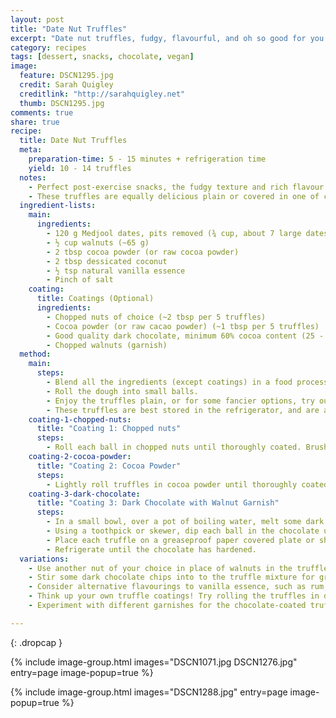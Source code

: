 ```yaml
---
layout: post
title: "Date Nut Truffles"
excerpt: "Date nut truffles, fudgy, flavourful, and oh so good for you... These truffles have some impressive stats: vegan, raw if you buy the ingredients with care, sweetened with dates, full of healthy nut oils... and yes, delicious."
category: recipes
tags: [dessert, snacks, chocolate, vegan]
image:
  feature: DSCN1295.jpg
  credit: Sarah Quigley
  creditlink: "http://sarahquigley.net"
  thumb: DSCN1295.jpg
comments: true
share: true
recipe:
  title: Date Nut Truffles
  meta:
    preparation-time: 5 - 15 minutes + refrigeration time
    yield: 10 - 14 truffles
  notes:
    - Perfect post-exercise snacks, the fudgy texture and rich flavour of these wholesome truffles will please dessert-lovers and healthy eaters alike.
    - These truffles are equally delicious plain or covered in one of coatings described below. For the best truffles, use the softest dates available. I recommend the Medjool variety.
  ingredient-lists:
    main:
      ingredients:
        - 120 g Medjool dates, pits removed (¾ cup, about 7 large dates)
        - ½ cup walnuts (~65 g)
        - 2 tbsp cocoa powder (or raw cocoa powder)
        - 2 tbsp dessicated coconut
        - ½ tsp natural vanilla essence
        - Pinch of salt
    coating:
      title: Coatings (Optional)
      ingredients:
        - Chopped nuts of choice (~2 tbsp per 5 truffles)
        - Cocoa powder (or raw cacao powder) (~1 tbsp per 5 truffles)
        - Good quality dark chocolate, minimum 60% cocoa content (25 - 50 g per 5 truffles)
        - Chopped walnuts (garnish)
  method:
    main:
      steps:
        - Blend all the ingredients (except coatings) in a food processor until they form a ball of thick dough.
        - Roll the dough into small balls.
        - Enjoy the truffles plain, or for some fancier options, try out one or more of the coatings described in detail below.
        - These truffles are best stored in the refrigerator, and are at their most fudgy and delicious when served a little cold.
    coating-1-chopped-nuts:
      title: "Coating 1: Chopped nuts"
      steps:
        - Roll each ball in chopped nuts until thoroughly coated. Brush off any loose nuts. This is easiest when the truffle balls are a just little soft and warm.
    coating-2-cocoa-powder:
      title: "Coating 2: Cocoa Powder"
      steps:
        - Lightly roll truffles in cocoa powder until thoroughly coated. This works well with either warm or refrigerated truffle balls.
    coating-3-dark-chocolate:
      title: "Coating 3: Dark Chocolate with Walnut Garnish"
      steps:
        - In a small bowl, over a pot of boiling water, melt some dark chocolate.
        - Using a toothpick or skewer, dip each ball in the chocolate until it is thoroughly coated. (This is easiest with truffle balls that have been refrigerated). Use a spoon to coat any hard to reach areas.
        - Place each truffle on a greaseproof paper covered plate or sheet pan, and garnish with a piece of chopped walnut.
        - Refrigerate until the chocolate has hardened.
  variations:
    - Use another nut of your choice in place of walnuts in the truffle mixture. Pecans or hazelnuts sound like tempting alternatives to me.
    - Stir some dark chocolate chips into to the truffle mixture for greater decadence.
    - Consider alternative flavourings to vanilla essence, such as rum, peppermint extract or orange zest.
    - Think up your own truffle coatings! Try rolling the truffles in dessicated coconut. If you are not a dark chocolate lover, dip the truffles in white or milk chocolate instead.
    - Experiment with different garnishes for the chocolate-coated truffles. I think a dried cherry would look beautiful.

---
```


{: .dropcap }

{% include image-group.html images="DSCN1071.jpg DSCN1276.jpg" entry=page image-popup=true %}

{% include image-group.html images="DSCN1288.jpg" entry=page image-popup=true %}

